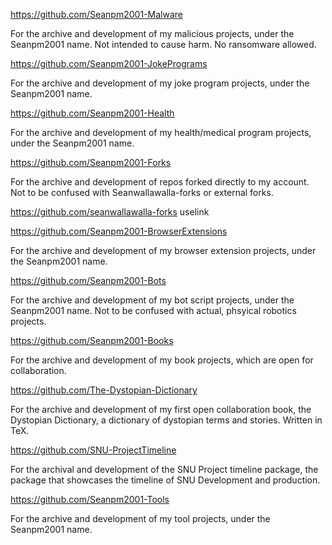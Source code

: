 https://github.com/Seanpm2001-Malware

For the archive and development of my malicious projects, under the Seanpm2001 name. Not intended to cause harm. No ransomware allowed.

https://github.com/Seanpm2001-JokePrograms

For the archive and development of my joke program projects, under the Seanpm2001 name.

https://github.com/Seanpm2001-Health

For the archive and development of my health/medical program projects, under the Seanpm2001 name.

https://github.com/Seanpm2001-Forks

For the archive and development of repos forked directly to my account. Not to be confused with Seanwallawalla-forks or external forks.

https://github.com/seanwallawalla-forks
uselink

https://github.com/Seanpm2001-BrowserExtensions

For the archive and development of my browser extension projects, under the Seanpm2001 name.

https://github.com/Seanpm2001-Bots

For the archive and development of my bot script projects, under the Seanpm2001 name. Not to be confused with actual, phsyical robotics projects.

https://github.com/Seanpm2001-Books

For the archive and development of my book projects, which are open for collaboration.

https://github.com/The-Dystopian-Dictionary

For the archive and development of my first open collaboration book, the Dystopian Dictionary, a dictionary of dystopian terms and stories. Written in TeX.

https://github.com/SNU-ProjectTimeline

For the archival and development of the SNU Project timeline package, the package that showcases the timeline of SNU Development and production.

https://github.com/Seanpm2001-Tools

For the archive and development of my tool projects, under the Seanpm2001 name.


